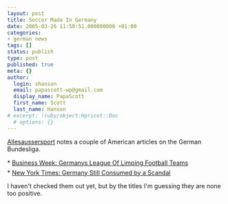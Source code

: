 ```yaml
---
layout: post
title: Soccer Made In Germany
date: 2005-03-26 11:50:51.000000000 +01:00
categories:
- german news
tags: []
status: publish
type: post
published: true
meta: {}
author:
  login: shanson
  email: papascott-wp@gmail.com
  display_name: PapaScott
  first_name: Scott
  last_name: Hanson
# excerpt: !ruby/object:Hpricot::Doc
  # options: {}
---
```

<p><a title="allesaussersport - Zeilensport: Made in Germany" href="http://www.allesaussersport.de/archiv/2005/03/26/zeilensport-made-in-germany/">Allesaussersport</a> notes a couple of American articles on the German Bundesliga.</p>
<p>* <a href="http://www.businessweek.com/magazine/content/05_14/b3927074_mz054.htm">Business Week: Germanys League Of Limping Football Teams</a><br />
* <a href="http://www.nytimes.com/2005/03/23/sports/soccer/23soccer.html?ex=1269234000&en=4f753a125911573b&ei=5090&partner=rssuserland">New York Times: Germany Still Consumed by a Scandal</a> </p>
<p>I haven't checked them out yet, but by the titles I'm guessing they are none too positive.</p>
